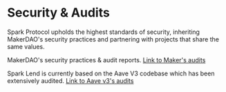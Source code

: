 # Security & Audits

Spark Protocol upholds the highest standards of security, inheriting MakerDAO's security practices and partnering with projects that share the same values.

MakerDAO's security practices & audit reports. [Link to Maker's audits](https://security.makerdao.com/)

Spark Lend is currently based on the Aave V3 codebase which has been extensively audited. [Link to Aave v3's audits](https://docs.aave.com/developers/deployed-contracts/security-and-audits)

